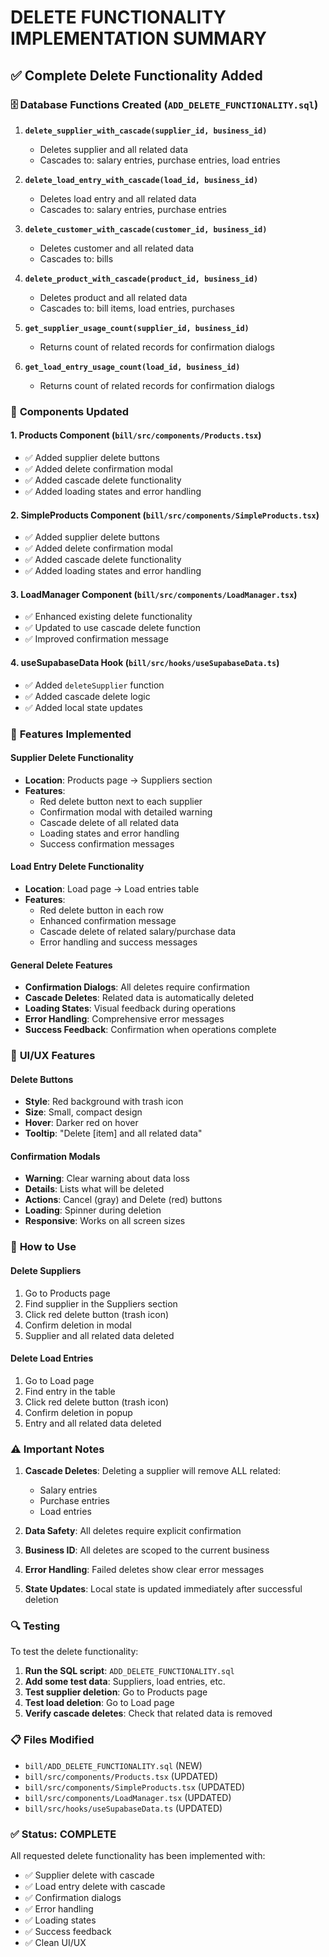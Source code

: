 # DELETE FUNCTIONALITY IMPLEMENTATION SUMMARY

## ✅ **Complete Delete Functionality Added**

### 🗄️ **Database Functions Created** (`ADD_DELETE_FUNCTIONALITY.sql`)

1. **`delete_supplier_with_cascade(supplier_id, business_id)`**
   - Deletes supplier and all related data
   - Cascades to: salary entries, purchase entries, load entries

2. **`delete_load_entry_with_cascade(load_id, business_id)`**
   - Deletes load entry and all related data
   - Cascades to: salary entries, purchase entries

3. **`delete_customer_with_cascade(customer_id, business_id)`**
   - Deletes customer and all related data
   - Cascades to: bills

4. **`delete_product_with_cascade(product_id, business_id)`**
   - Deletes product and all related data
   - Cascades to: bill items, load entries, purchases

5. **`get_supplier_usage_count(supplier_id, business_id)`**
   - Returns count of related records for confirmation dialogs

6. **`get_load_entry_usage_count(load_id, business_id)`**
   - Returns count of related records for confirmation dialogs

### 🎯 **Components Updated**

#### **1. Products Component** (`bill/src/components/Products.tsx`)
- ✅ Added supplier delete buttons
- ✅ Added delete confirmation modal
- ✅ Added cascade delete functionality
- ✅ Added loading states and error handling

#### **2. SimpleProducts Component** (`bill/src/components/SimpleProducts.tsx`)
- ✅ Added supplier delete buttons
- ✅ Added delete confirmation modal
- ✅ Added cascade delete functionality
- ✅ Added loading states and error handling

#### **3. LoadManager Component** (`bill/src/components/LoadManager.tsx`)
- ✅ Enhanced existing delete functionality
- ✅ Updated to use cascade delete function
- ✅ Improved confirmation message

#### **4. useSupabaseData Hook** (`bill/src/hooks/useSupabaseData.ts`)
- ✅ Added `deleteSupplier` function
- ✅ Added cascade delete logic
- ✅ Added local state updates

### 🔧 **Features Implemented**

#### **Supplier Delete Functionality**
- **Location**: Products page → Suppliers section
- **Features**:
  - Red delete button next to each supplier
  - Confirmation modal with detailed warning
  - Cascade delete of all related data
  - Loading states and error handling
  - Success confirmation messages

#### **Load Entry Delete Functionality**
- **Location**: Load page → Load entries table
- **Features**:
  - Red delete button in each row
  - Enhanced confirmation message
  - Cascade delete of related salary/purchase data
  - Error handling and success messages

#### **General Delete Features**
- **Confirmation Dialogs**: All deletes require confirmation
- **Cascade Deletes**: Related data is automatically deleted
- **Loading States**: Visual feedback during operations
- **Error Handling**: Comprehensive error messages
- **Success Feedback**: Confirmation when operations complete

### 🎨 **UI/UX Features**

#### **Delete Buttons**
- **Style**: Red background with trash icon
- **Size**: Small, compact design
- **Hover**: Darker red on hover
- **Tooltip**: "Delete [item] and all related data"

#### **Confirmation Modals**
- **Warning**: Clear warning about data loss
- **Details**: Lists what will be deleted
- **Actions**: Cancel (gray) and Delete (red) buttons
- **Loading**: Spinner during deletion
- **Responsive**: Works on all screen sizes

### 🚀 **How to Use**

#### **Delete Suppliers**
1. Go to Products page
2. Find supplier in the Suppliers section
3. Click red delete button (trash icon)
4. Confirm deletion in modal
5. Supplier and all related data deleted

#### **Delete Load Entries**
1. Go to Load page
2. Find entry in the table
3. Click red delete button (trash icon)
4. Confirm deletion in popup
5. Entry and all related data deleted

### ⚠️ **Important Notes**

1. **Cascade Deletes**: Deleting a supplier will remove ALL related:
   - Salary entries
   - Purchase entries
   - Load entries

2. **Data Safety**: All deletes require explicit confirmation

3. **Business ID**: All deletes are scoped to the current business

4. **Error Handling**: Failed deletes show clear error messages

5. **State Updates**: Local state is updated immediately after successful deletion

### 🔍 **Testing**

To test the delete functionality:

1. **Run the SQL script**: `ADD_DELETE_FUNCTIONALITY.sql`
2. **Add some test data**: Suppliers, load entries, etc.
3. **Test supplier deletion**: Go to Products page
4. **Test load deletion**: Go to Load page
5. **Verify cascade deletes**: Check that related data is removed

### 📋 **Files Modified**

- `bill/ADD_DELETE_FUNCTIONALITY.sql` (NEW)
- `bill/src/components/Products.tsx` (UPDATED)
- `bill/src/components/SimpleProducts.tsx` (UPDATED)
- `bill/src/components/LoadManager.tsx` (UPDATED)
- `bill/src/hooks/useSupabaseData.ts` (UPDATED)

### ✅ **Status: COMPLETE**

All requested delete functionality has been implemented with:
- ✅ Supplier delete with cascade
- ✅ Load entry delete with cascade
- ✅ Confirmation dialogs
- ✅ Error handling
- ✅ Loading states
- ✅ Success feedback
- ✅ Clean UI/UX
